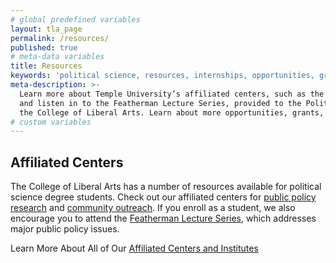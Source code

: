 ```yaml
---
# global predefined variables
layout: tla_page
permalink: /resources/
published: true
# meta-data variables
title: Resources
keywords: 'political science, resources, internships, opportunities, grants'
meta-description: >-
  Learn more about Temple University’s affiliated centers, such as the Institute for Public Affairs,
  and listen in to the Featherman Lecture Series, provided to the Political Science program from 
  the College of Liberal Arts. Learn about more opportunities, grants, and resources.
# custom variables
---
```

## Affiliated Centers

The College of Liberal Arts has a number of resources available for political science degree students. Check out our affiliated centers for [public policy research](https://www.cla.temple.edu/public-policy-lab/) and [community outreach](http://uccollab.org/). If you enroll as a student, we also encourage you to attend the [Featherman Lecture Series](https://www.cla.temple.edu/political-science/student-life/#featherman-lecture-series), which addresses major public policy issues.

Learn More About All of Our [Affiliated Centers and Institutes](https://liberalarts.temple.edu/academics/centers)
